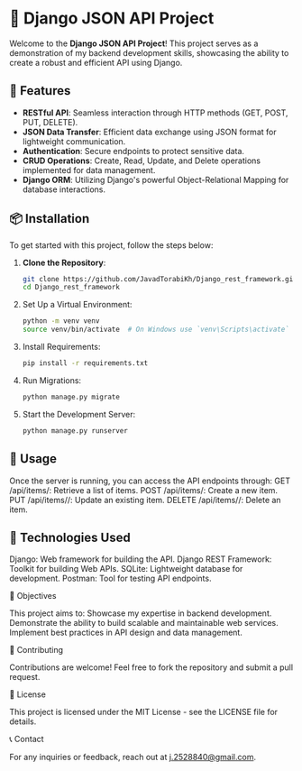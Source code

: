 # 🌟 Django JSON API Project

Welcome to the **Django JSON API Project**! This project serves as a demonstration of my backend development skills, showcasing the ability to create a robust and efficient API using Django.


## 🚀 Features
- **RESTful API**: Seamless interaction through HTTP methods (GET, POST, PUT, DELETE).
- **JSON Data Transfer**: Efficient data exchange using JSON format for lightweight communication.
- **Authentication**: Secure endpoints to protect sensitive data.
- **CRUD Operations**: Create, Read, Update, and Delete operations implemented for data management.
- **Django ORM**: Utilizing Django's powerful Object-Relational Mapping for database interactions.


## 📦 Installation
To get started with this project, follow the steps below:

1. **Clone the Repository**:
   ```bash
   git clone https://github.com/JavadTorabiKh/Django_rest_framework.git
   cd Django_rest_framework

2. Set Up a Virtual Environment:
   ```bash
   python -m venv venv
   source venv/bin/activate  # On Windows use `venv\Scripts\activate`

3. Install Requirements:
   ```bash
   pip install -r requirements.txt

4. Run Migrations:
   ```bash
   python manage.py migrate

5. Start the Development Server:
   ```bash
   python manage.py runserver


## 📖 Usage

Once the server is running, you can access the API endpoints through:
GET /api/items/: Retrieve a list of items.
POST /api/items/: Create a new item.
PUT /api/items/<id>/: Update an existing item.
DELETE /api/items/<id>/: Delete an item.


## 🔧 Technologies Used

Django: Web framework for building the API.
Django REST Framework: Toolkit for building Web APIs.
SQLite: Lightweight database for development.
Postman: Tool for testing API endpoints.


🎯 Objectives

This project aims to:
Showcase my expertise in backend development.
Demonstrate the ability to build scalable and maintainable web services.
Implement best practices in API design and data management.


🤝 Contributing

Contributions are welcome! Feel free to fork the repository and submit a pull request.


📄 License

This project is licensed under the MIT License - see the LICENSE file for details.


📞 Contact

For any inquiries or feedback, reach out at j.2528840@gmail.com.